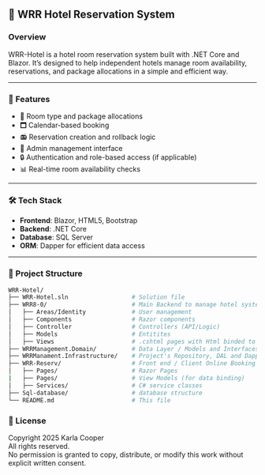 ## 🏨 WRR Hotel Reservation System

### Overview

WRR-Hotel is a hotel room reservation system built with .NET Core and Blazor. It’s designed to help independent hotels manage room availability, reservations, and package allocations in a simple and efficient way.

---

### 🚀 Features

- 💼 Room type and package allocations
- 🗖️ Calendar-based booking
- 📻 Reservation creation and rollback logic
- 👤 Admin management interface
- 🔒 Authentication and role-based access (if applicable)
- 📊 Real-time room availability checks

---

### 🛠️ Tech Stack
- **Frontend**: Blazor, HTML5, Bootstrap
- **Backend**: .NET Core
- **Database**: SQL Server
- **ORM**: Dapper for efficient data access


---

### 📂 Project Structure

```bash
WRR-Hotel/
├── WRR-Hotel.sln                  # Solution file
├── WRR8-0/                        # Main Backend to manage hotel system (MVC)
│   ├── Areas/Identity             # User management
│   ├── Components                 # Razor components
│   ├── Controller                 # Controllers (API/Logic)
│   ├── Models                     # Entitites
│   ├── Views                      # .cshtml pages with Html binded to Models
├── WRRManagement.Domain/          # Data Layer / Models and Interfaces
├── WRRManament.Infrastructure/    # Project's Repository, DAL and Dapper connection
├── WRR-Reserv/                    # Front end / Client Online Booking Platform           
│   ├── Pages/                     # Razor Pages
|   ├── Pages/                     # View Models (for data binding)
│   ├── Services/                  # C# service classes
├── Sql-database/                  # database structure
└── README.md                      # This file
```


### 📄 License
Copyright 2025 Karla Cooper  
All rights reserved.  
No permission is granted to copy, distribute, or modify this work without explicit written consent.  



